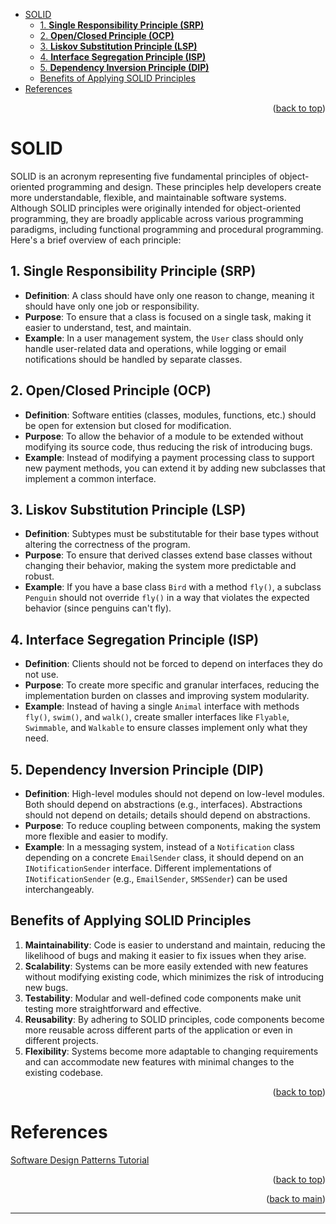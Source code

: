 <a name="readme-top"></a>

- [SOLID](#solid)
  - [1. **Single Responsibility Principle (SRP)**](#1-single-responsibility-principle-srp)
  - [2. **Open/Closed Principle (OCP)**](#2-openclosed-principle-ocp)
  - [3. **Liskov Substitution Principle (LSP)**](#3-liskov-substitution-principle-lsp)
  - [4. **Interface Segregation Principle (ISP)**](#4-interface-segregation-principle-isp)
  - [5. **Dependency Inversion Principle (DIP)**](#5-dependency-inversion-principle-dip)
  - [Benefits of Applying SOLID Principles](#benefits-of-applying-solid-principles)
- [References](#references)

<p align="right">(<a href="#readme-top">back to top</a>)</p>

# SOLID

SOLID is an acronym representing five fundamental principles of object-oriented programming and design. These principles help developers create more understandable, flexible, and maintainable software systems. Although SOLID principles were originally intended for object-oriented programming, they are broadly applicable across various programming paradigms, including functional programming and procedural programming. Here's a brief overview of each principle:

## 1. **Single Responsibility Principle (SRP)**

- **Definition**: A class should have only one reason to change, meaning it should have only one job or responsibility.
- **Purpose**: To ensure that a class is focused on a single task, making it easier to understand, test, and maintain.
- **Example**: In a user management system, the `User` class should only handle user-related data and operations, while logging or email notifications should be handled by separate classes.

## 2. **Open/Closed Principle (OCP)**

- **Definition**: Software entities (classes, modules, functions, etc.) should be open for extension but closed for modification.
- **Purpose**: To allow the behavior of a module to be extended without modifying its source code, thus reducing the risk of introducing bugs.
- **Example**: Instead of modifying a payment processing class to support new payment methods, you can extend it by adding new subclasses that implement a common interface.

## 3. **Liskov Substitution Principle (LSP)**

- **Definition**: Subtypes must be substitutable for their base types without altering the correctness of the program.
- **Purpose**: To ensure that derived classes extend base classes without changing their behavior, making the system more predictable and robust.
- **Example**: If you have a base class `Bird` with a method `fly()`, a subclass `Penguin` should not override `fly()` in a way that violates the expected behavior (since penguins can't fly).

## 4. **Interface Segregation Principle (ISP)**

- **Definition**: Clients should not be forced to depend on interfaces they do not use.
- **Purpose**: To create more specific and granular interfaces, reducing the implementation burden on classes and improving system modularity.
- **Example**: Instead of having a single `Animal` interface with methods `fly()`, `swim()`, and `walk()`, create smaller interfaces like `Flyable`, `Swimmable`, and `Walkable` to ensure classes implement only what they need.

## 5. **Dependency Inversion Principle (DIP)**

- **Definition**: High-level modules should not depend on low-level modules. Both should depend on abstractions (e.g., interfaces). Abstractions should not depend on details; details should depend on abstractions.
- **Purpose**: To reduce coupling between components, making the system more flexible and easier to modify.
- **Example**: In a messaging system, instead of a `Notification` class depending on a concrete `EmailSender` class, it should depend on an `INotificationSender` interface. Different implementations of `INotificationSender` (e.g., `EmailSender`, `SMSSender`) can be used interchangeably.

## Benefits of Applying SOLID Principles

1. **Maintainability**: Code is easier to understand and maintain, reducing the likelihood of bugs and making it easier to fix issues when they arise.
2. **Scalability**: Systems can be more easily extended with new features without modifying existing code, which minimizes the risk of introducing new bugs.
3. **Testability**: Modular and well-defined code components make unit testing more straightforward and effective.
4. **Reusability**: By adhering to SOLID principles, code components become more reusable across different parts of the application or even in different projects.
5. **Flexibility**: Systems become more adaptable to changing requirements and can accommodate new features with minimal changes to the existing codebase.

<p align="right">(<a href="#readme-top">back to top</a>)</p>

# References

[Software Design Patterns Tutorial](https://www.geeksforgeeks.org/software-design-patterns/)

<p align="right">(<a href="#readme-top">back to top</a>)</p>
<p align="right">(<a href="../SOFTWARE_DEV.MD">back to main</a>)</p>

---
